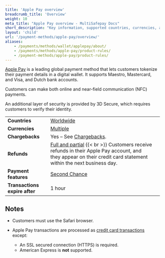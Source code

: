 ```yaml
---
title: 'Apple Pay overview'
breadcrumb_title: 'Overview'
weight: 10
meta_title: "Apple Pay overview - MultiSafepay Docs"
short_description: "Key information, supported countries, currencies, and features"
layout: 'child'
url: '/payment-methods/apple-pay/overview/'
aliases:
    - /payments/methods/wallet/applepay/about/
    - /payments/methods/apple-pay/product-rules/
    - /payment-methods/apple-pay/product-rules/
---
```

[Apple Pay](https://www.apple.com/apple-pay/) is a leading global payment method that lets customers tokenize their payment details in a digital wallet. It supports Maestro, Mastercard, and Visa, and Dutch bank accounts. 

Customers can make both online and near-field communication (NFC) payments. 

An additional layer of security is provided by 3D Secure, which requires customers to verify their identity.

|   |   |   |
|---|---|---|
| **Countries**  | [Worldwide](https://support.apple.com/en-us/HT207957)  | 
| **Currencies**  | [Multiple](https://support.apple.com/en-us/HT207957)  | 
| **Chargebacks**   | Yes – See [Chargebacks](/payments/chargebacks/). | 
| **Refunds** | [Full and partial](/refunds/full-partial/) {{< br >}} Customers receive refunds in their Apple Pay account, and they appear on their credit card statement within the next business day.  |
| **Payment features**  | [Second Chance](/features/second-chance/) |
| **Transactions expire after** | 1 hour |

## Notes

- Customers must use the Safari browser.  

- Apple Pay transactions are processed as [credit card transactions](/payment-methods/credit-debit-cards/) except:
    - An SSL secured connection (HTTPS) is required.
    - American Express is **not** supported.